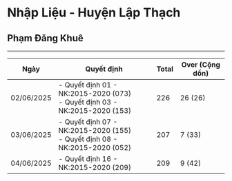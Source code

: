 # Nhập Liệu - Huyện Lập Thạch
## Phạm Đăng Khuê
-----
| Ngày       |                                     Quyết định                                   | Total  | Over (Cộng dồn) |
|------------|----------------------------------------------------------------------------------|--------|-----------------|
| 02/06/2025 | - Quyết định 01 - NK:2015-2020 (073) <br> - Quyết định 03 - NK:2015-2020 (153)   | 226    |     26 (26)     |
| 03/06/2025 | - Quyết định 07 - NK:2015-2020 (155) <br> - Quyết định 08 - NK:2015-2020 (052)   | 207    |     7 (33)      |
| 04/06/2025 | - Quyết định 16 - NK:2015-2020 (209)                                             | 209    |     9 (42)      |
